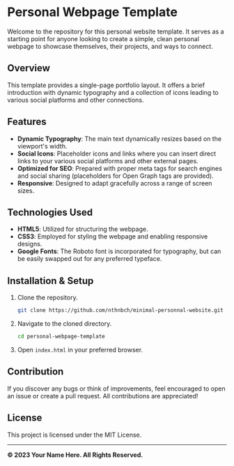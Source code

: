 # Personal Webpage Template

Welcome to the repository for this personal website template. It serves as a starting point for anyone looking to create a simple, clean personal webpage to showcase themselves, their projects, and ways to connect.

## Overview

This template provides a single-page portfolio layout. It offers a brief introduction with dynamic typography and a collection of icons leading to various social platforms and other connections.

## Features

- **Dynamic Typography**: The main text dynamically resizes based on the viewport's width.
- **Social Icons**: Placeholder icons and links where you can insert direct links to your various social platforms and other external pages.
- **Optimized for SEO**: Prepared with proper meta tags for search engines and social sharing (placeholders for Open Graph tags are provided).
- **Responsive**: Designed to adapt gracefully across a range of screen sizes.

## Technologies Used

- **HTML5**: Utilized for structuring the webpage.
- **CSS3**: Employed for styling the webpage and enabling responsive designs.
- **Google Fonts**: The Roboto font is incorporated for typography, but can be easily swapped out for any preferred typeface.

## Installation & Setup

1. Clone the repository.
    ```bash
    git clone https://github.com/nthnbch/minimal-personnal-website.git
    ```
2. Navigate to the cloned directory.
    ```bash
    cd personal-webpage-template
    ```
3. Open `index.html` in your preferred browser.

## Contribution

If you discover any bugs or think of improvements, feel encouraged to open an issue or create a pull request. All contributions are appreciated!

## License

This project is licensed under the MIT License.

---

**© 2023 Your Name Here. All Rights Reserved.**
